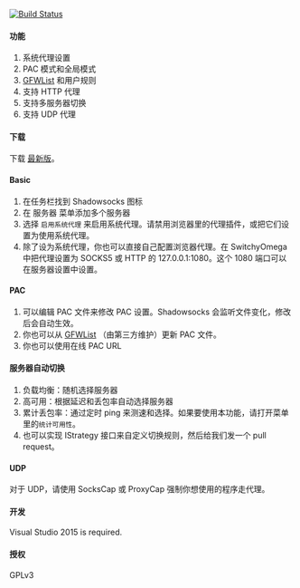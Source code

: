 [![Build Status]][Appveyor]

#### 功能

1. 系统代理设置
2. PAC 模式和全局模式
3. [GFWList] 和用户规则
4. 支持 HTTP 代理
5. 支持多服务器切换
6. 支持 UDP 代理

#### 下载

下载 [最新版]。

#### Basic

1. 在任务栏找到 Shadowsocks 图标
2. 在 服务器 菜单添加多个服务器
3. 选择 `启用系统代理` 来启用系统代理。请禁用浏览器里的代理插件，或把它们设置为使用系统代理。
4. 除了设为系统代理，你也可以直接自己配置浏览器代理。在 SwitchyOmega 中把代理设置为 SOCKS5 或 HTTP 的 127.0.0.1:1080。这个 1080 端口可以在服务器设置中设置。

#### PAC

1. 可以编辑 PAC 文件来修改 PAC 设置。Shadowsocks 会监听文件变化，修改后会自动生效。
2. 你也可以从 [GFWList] （由第三方维护）更新 PAC 文件。
3. 你也可以使用在线 PAC URL

#### 服务器自动切换

1. 负载均衡：随机选择服务器
2. 高可用：根据延迟和丢包率自动选择服务器
3. 累计丢包率：通过定时 ping 来测速和选择。如果要使用本功能，请打开菜单里的`统计可用性`。
4. 也可以实现 IStrategy 接口来自定义切换规则，然后给我们发一个 pull request。

#### UDP

对于 UDP，请使用 SocksCap 或 ProxyCap 强制你想使用的程序走代理。

#### 开发

Visual Studio 2015 is required.

#### 授权

GPLv3


[Appveyor]:       https://ci.appveyor.com/project/clowwindy/shadowsocks-csharp
[Build Status]:   https://ci.appveyor.com/api/projects/status/gknc8l1lxy423ehv/branch/master
[最新版]: https://github.com/shadowsocks/shadowsocks-csharp/releases
[GFWList]:        https://github.com/gfwlist/gfwlist
